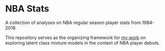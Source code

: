 # NBA Stats
A collection of analyses on NBA regular season player stats from 1984-2018.

This repository serves as the organizing framework for [my work](https://adam-garcia.netlify.com/2018/06/27/lca-nba-1/) 
on exploring latent class mixture models in the context of NBA player debuts.